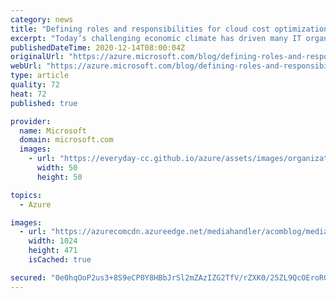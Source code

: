 ```yaml
---
category: news
title: "Defining roles and responsibilities for cloud cost optimization"
excerpt: "Today’s challenging economic climate has driven many IT organizations to launch cost optimization initiatives. If you’re participating in one such initiative, you’ve discovered that cloud cost management is a journey, with many factors to consider and steps to take to improve cloud spending behaviors."
publishedDateTime: 2020-12-14T08:00:04Z
originalUrl: "https://azure.microsoft.com/blog/defining-roles-and-responsibilities-for-cloud-cost-optimization/"
webUrl: "https://azure.microsoft.com/blog/defining-roles-and-responsibilities-for-cloud-cost-optimization/"
type: article
quality: 72
heat: 72
published: true

provider:
  name: Microsoft
  domain: microsoft.com
  images:
    - url: "https://everyday-cc.github.io/azure/assets/images/organizations/microsoft.com-50x50.jpg"
      width: 50
      height: 50

topics:
  - Azure

images:
  - url: "https://azurecomcdn.azureedge.net/mediahandler/acomblog/media/Default/blog/fae01e65-6e4e-48a0-a4b5-91c13d2e712b.png"
    width: 1024
    height: 471
    isCached: true

secured: "0e0hqOoP2us3+8S9eCP0Y8HBbJrSl2mZAzIZG2TfV/rZXK0/25ZL9QcOEroRGANanSj5vQBQWWPN1yx8Q6kQZjaX8SATcwisg7rHF3mX+kjPTPNqD2nHqtnIixo8qahEBX++P/rRpHi546AUQSiME6awsWb0AIcqMH+56xq/mQW8Lr1o8lDdsRo17Qui2miB/0JDA5bQ9wAmpd2CzbzKHGayZkjRu31vWXFDY4shsIuacEU/xltPI3DXn7y3ob9jzxl9hnXSvwcq6c1MITSbapGzUFhw8ArvHwxne6C4sXde24+2b2qX7m8M0NZdgQ0RhYAVqSUCnBBSgZqbsW0FnjwcrZbOgcrOT0fd18MEtj0=;+pUOPnX/F2yRQ9YS1l+8IA=="
---
```



